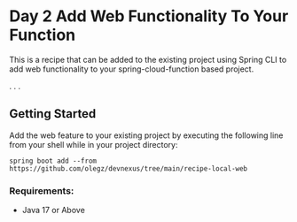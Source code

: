 # Day 2 Add Web Functionality To Your Function

This is a recipe that can be added to the existing project using Spring CLI to add web functionality to your spring-cloud-function based project.

. . .
## Getting Started
Add the web feature to your existing project by executing the following line from your shell while in your project directory:
```shell
spring boot add --from  https://github.com/olegz/devnexus/tree/main/recipe-local-web
```

### Requirements:

* Java 17 or Above
